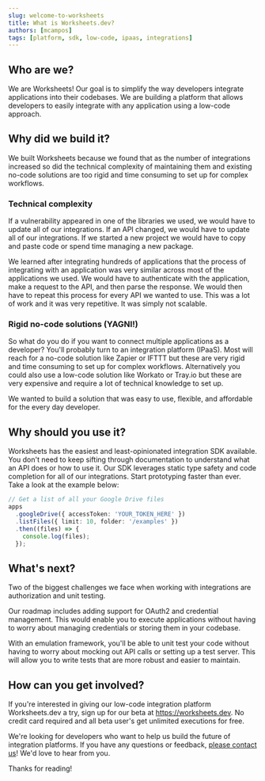 ```yaml
---
slug: welcome-to-worksheets
title: What is Worksheets.dev?
authors: [mcampos]
tags: [platform, sdk, low-code, ipaas, integrations]
---
```


## Who are we?

We are Worksheets! Our goal is to simplify the way developers integrate applications into their codebases. We are building a platform that allows developers to easily integrate with any application using a low-code approach.

## Why did we build it?

We built Worksheets because we found that as the number of integrations increased so did the technical complexity of maintaining them and existing no-code solutions are too rigid and time consuming to set up for complex workflows.

### Technical complexity

If a vulnerability appeared in one of the libraries we used, we would have to update all of our integrations. If an API changed, we would have to update all of our integrations. If we started a new project we would have to copy and paste code or spend time managing a new package.

We learned after integrating hundreds of applications that the process of integrating with an application was very similar across most of the applications we used. We would have to authenticate with the application, make a request to the API, and then parse the response. We would then have to repeat this process for every API we wanted to use. This was a lot of work and it was very repetitive. It was simply not scalable.

### Rigid no-code solutions (YAGNI!)

So what do you do if you want to connect multiple applications as a developer? You'll probably turn to an integration platform (IPaaS). Most will reach for a no-code solution like Zapier or IFTTT but these are very rigid and time consuming to set up for complex workflows. Alternatively you could also use a low-code solution like Workato or Tray.io but these are very expensive and require a lot of technical knowledge to set up.

We wanted to build a solution that was easy to use, flexible, and affordable for the every day developer.

## Why should you use it?

Worksheets has the easiest and least-opinionated integration SDK available. You don't need to keep sifting through documentation to understand what an API does or how to use it. Our SDK leverages static type safety and code completion for all of our integrations. Start prototyping faster than ever. Take a look at the example below:

```typescript
// Get a list of all your Google Drive files
apps
  .googleDrive({ accessToken: 'YOUR_TOKEN_HERE' })
  .listFiles({ limit: 10, folder: '/examples' })
  .then((files) => {
    console.log(files);
  });
```

## What's next?

Two of the biggest challenges we face when working with integrations are authorization and unit testing.

Our roadmap includes adding support for OAuth2 and credential management. This would enable you to execute applications without having to worry about managing credentials or storing them in your codebase.

With an emulation framework, you'll be able to unit test your code without having to worry about mocking out API calls or setting up a test server. This will allow you to write tests that are more robust and easier to maintain.

## How can you get involved?

If you're interested in giving our low-code integration platform Worksheets.dev a try, sign up for our beta at https://worksheets.dev. No credit card required and all beta user's get unlimited executions for free.

We're looking for developers who want to help us build the future of integration platforms. If you have any questions or feedback, [please contact us](/contact-us)! We'd love to hear from you.

Thanks for reading!
